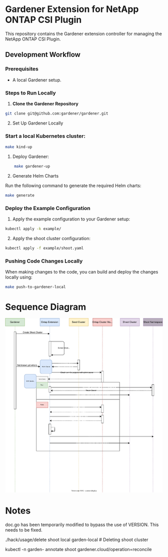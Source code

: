 # Gardener Extension for NetApp ONTAP CSI Plugin

This repository contains the Gardener extension controller for managing the NetApp ONTAP CSI Plugin.

## Development Workflow

### Prerequisites

- A local Gardener setup.

### Steps to Run Locally

1. **Clone the Gardener Repository**

```bash
git clone git@github.com:gardener/gardener.git
```

2. Set Up Gardener Locally

### Start a local Kubernetes cluster:

```bash
make kind-up
```

1. Deploy Gardener:

```bash
    make gardener-up
```

2. Generate Helm Charts

Run the following command to generate the required Helm charts:
```bash
make generate
```

### Deploy the Example Configuration

1. Apply the example configuration to your Gardener setup:
```bash
kubectl apply -k example/
```

2. Apply the shoot cluster configuration:
```bash
kubectl apply -f example/shoot.yaml
```

### Pushing Code Changes Locally

When making changes to the code, you can build and deploy the changes locally using:

```bash
make push-to-gardener-local
```


# Sequence Diagram

<img src="sequence_diagram.drawio.svg">


# Notes

doc.go has been temporarily modified to bypass the use of VERSION. This needs to be fixed.

./hack/usage/delete shoot local  garden-local # Deleting shoot cluster


kubectl -n garden-<project-name> annotate shoot <shoot-name> gardener.cloud/operation=reconcile